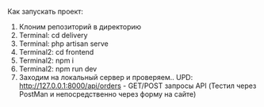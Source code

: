 Как запускать проект: 
  1) Клоним репозиторий в директорию
  2) Terminal: cd delivery
  3) Terminal: php artisan serve
  4) Terminal2: cd frontend
  5) Terminal2: npm i
  6) Terminal2: npm run dev
  7) Заходим на локальный сервер и проверяем..
UPD: http://127.0.0.1:8000/api/orders - GET/POST запросы API (Тестил через PostMan и непосредственно через форму на сайте)
